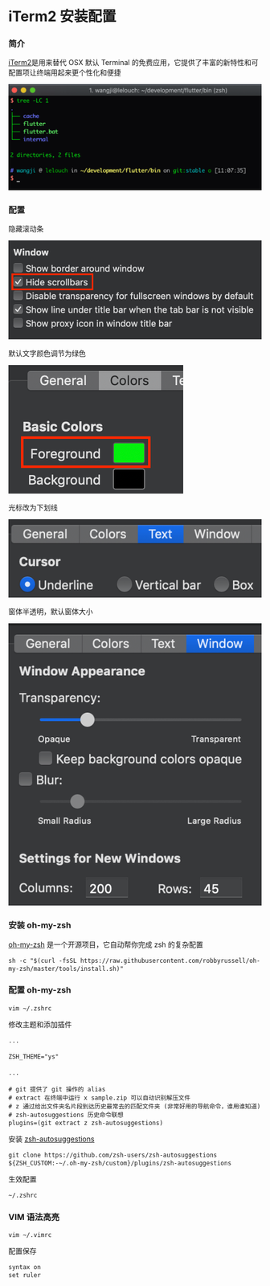 # iTerm2 安装配置

### 简介

[iTerm2](https://www.iterm2.com/)是用来替代 OSX 默认 Terminal 的免费应用，它提供了丰富的新特性和可配置项让终端用起来更个性化和便捷

![](./images/complete_display.png)

### 配置

隐藏滚动条

![](./images/appearance_hide_scrollbars.png)

默认文字颜色调节为绿色

![](./images/colors_setting.png)

光标改为下划线

![](./images/text_setting.png)

窗体半透明，默认窗体大小

![](./images/window_setting.png)

### 安装 oh-my-zsh

[oh-my-zsh](https://github.com/robbyrussell/oh-my-zsh) 是一个开源项目，它自动帮你完成 zsh 的复杂配置

```shell
sh -c "$(curl -fsSL https://raw.githubusercontent.com/robbyrussell/oh-my-zsh/master/tools/install.sh)"
```

### 配置 oh-my-zsh

```
vim ~/.zshrc
```

修改主题和添加插件

```
...

ZSH_THEME="ys"

...

# git 提供了 git 操作的 alias
# extract 在终端中运行 x sample.zip 可以自动识别解压文件
# z 通过给出文件夹名片段到达历史最常去的匹配文件夹 (非常好用的导航命令，谁用谁知道)
# zsh-autosuggestions 历史命令联想
plugins=(git extract z zsh-autosuggestions) 

```

安装 [zsh-autosuggestions](https://github.com/zsh-users/zsh-autosuggestions)

```
git clone https://github.com/zsh-users/zsh-autosuggestions ${ZSH_CUSTOM:-~/.oh-my-zsh/custom}/plugins/zsh-autosuggestions
```

生效配置

```
~/.zshrc
```

### VIM 语法高亮

```
vim ~/.vimrc
```

配置保存

```
syntax on
set ruler
```